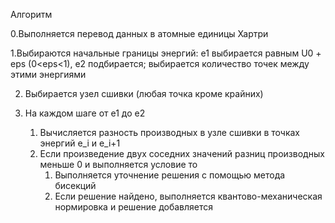 Алгоритм

0.Выполняется перевод данных в атомные единицы Хартри

1.Выбираются начальные границы энергий: е1 выбирается равным U0 + eps (0<eps<1), e2 подбирается; 
   выбирается количество точек между этими энергиями
   
   2. Выбирается узел сшивки (любая точка кроме крайних)
   
   3. На каждом шаге от e1 до e2
      1. Вычисляется разность производных в узле сшивки в точках энергий e_i и e_i+1
      2. Если произведение двух соседних значений разниц производных меньше 0 и выполняется условие то
         1. Выполняется уточнение решения с помощью метода бисекций
         2. Если решение найдено, выполняется квантово-механическая нормировка и решение добавляется
